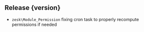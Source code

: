 ## Release {version}

- `zesk\Module_Permission` fixing cron task to properly recompute permissions if needed

<!-- Generated automatically by release-zesk.sh, beware editing! -->
